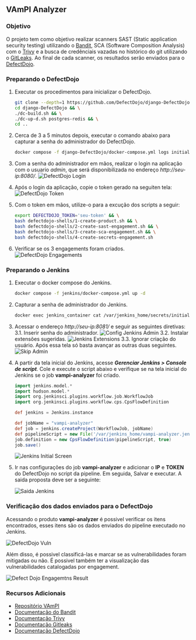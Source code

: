 ## VAmPI Analyzer

### Objetivo
O projeto tem como objetivo realizar scanners SAST (Static application security testing) utilizando o [Bandit](https://bandit.readthedocs.io/en/latest/), SCA (Software Composition Analysis) com o [Trivy](https://trivy.dev/) e a busca de credênciais vazadas no histórico do git utilizando o [GitLeaks](https://gitleaks.io/). Ao final de cada scanner, os resultados serão enviados para o [DefectDojo](https://docs.defectdojo.com/).


### Preparando o DefectDojo

 1. Executar os procedimentos para inicializar o DefectDojo.

    ```bash
    git clone --depth=1 https://github.com/DefectDojo/django-DefectDojo && \
    cd django-DefectDojo && \
    ./dc-build.sh && \
    ./dc-up-d.sh postgres-redis && \
    cd ..
    ```

2. Cerca de 3 a 5 minutos depois, executar o comando abaixo para capturar a senha do administrador do DefectDojo.
    ```bash
    docker compose -f django-DefectDojo/docker-compose.yml logs initializer | grep "Admin password:"
    ```
3. Com a senha do administrador em mãos, realizar o login na aplicação com o usuario *admin*, que será disponibilizada no endereço *http://seu-ip:8080/*.
![DefectDojo Login](/assets/defectdojo-login.png)


4. Após o login da aplicação, copie o token gerado na seguiten tela:
    ![DefectDojo Token](assets/defectdojo-token.png)

5. Com o token em mãos, utilize-o para a excução dos scripts a seguir:
    ```bash
    export DEFECTDOJO_TOKEN='seu-token' && \
    bash defectdojo-shells/1-create-product.sh && \
    bash defectdojo-shells/2-create-sast-engagement.sh && \
    bash defectdojo-shells/3-create-sca-engagement.sh && \
    bash defectdojo-shells/4-create-secrets-engagement.sh
    ```
6. Verificar se os 3 engagements foram criados.
![DefectDojo Engagements](assets/defectdojo-engagements.png)

### Preparando o Jenkins
1. Executar o docker compose do Jenkins.
    ```bash
    docker compose -f jenkins/docker-compose.yml up -d
    ```
2. Capturar a senha de administrador do Jenkins.
    ```bash
    docker exec jenkins_container cat /var/jenkins_home/secrets/initialAdminPassword
    ```
3. Acessar o endereço *http://seu-ip:8081/* e seguir as seguintes diretivas:
3.1. Inserir senha do administrador.
![Config Jenkins Admin](/assets/jenkins-pwd-admin.png)
3.2. Instalar extensões sugeridas.
![Jenkins Extensions](/assets/jenkins-extensions.png)
3.3. Ignorar criação do usuário. Após essa tela só basta avançar as outras duas seguintes.
![Skip Admin](/assets/jenkins-skip-admin.png)

4. A partir da tela inicial do Jenkins, acesse ***Gerenciar Jenkins > Console de script***. Cole e execute o script abaixo e verifique se na tela inicial do Jenkins se o job **vampi-analyzer** foi criado.
    ```groovy
    import jenkins.model.*
    import hudson.model.*
    import org.jenkinsci.plugins.workflow.job.WorkflowJob
    import org.jenkinsci.plugins.workflow.cps.CpsFlowDefinition

    def jenkins = Jenkins.instance

    def jobName = "vampi-analyzer"
    def job = jenkins.createProject(WorkflowJob, jobName)
    def pipelineScript = new File('/var/jenkins_home/vampi-analyzer.jenkinsfile').text
    job.definition = new CpsFlowDefinition(pipelineScript, true)
    job.save()
    ```
    ![Jenkins Initial Screen](/assets/jenkins-initial-screen.png)

5. Ir nas configurações do job **vampi-analyzer** e adicionar o **IP** e **TOKEN** do DefectDojo no script da pipeline. Em seguida, Salvar e executar. A saida proposta deve ser a seguinte:


    ![Saida Jenkins](/assets/jenkins-success.png)

### Verificação dos dados enviados para o DefectDojo

Acessando o produto **vampi-analyzer** é possivel verificar os itens encontrados, esses itens são os dados enviados do pipeline executado no Jenkins.

![DefectDojo Vuln](/assets/defectdojo-vuln.png)

Além disso, é possivel classificá-las e marcar se as vulnerabilidades foram mitigadas ou não. É possivel também ter a visualização das vulnerabilidades catalogadas por engagement.

![Defect Dojo Engagemtns Result](/assets/defectdojo-engagements-result.png)


### Recursos Adicionais

- [Repositório VAmPI](https://github.com/erev0s/VAmPI.git)
- [Documentação do Bandit](https://bandit.readthedocs.io/en/latest/)
- [Documentação Trivy](https://trivy.dev/)
- [Documentação Gitleaks](https://gitleaks.io/)
- [Documentação DefectDojo](https://docs.defectdojo.com/)